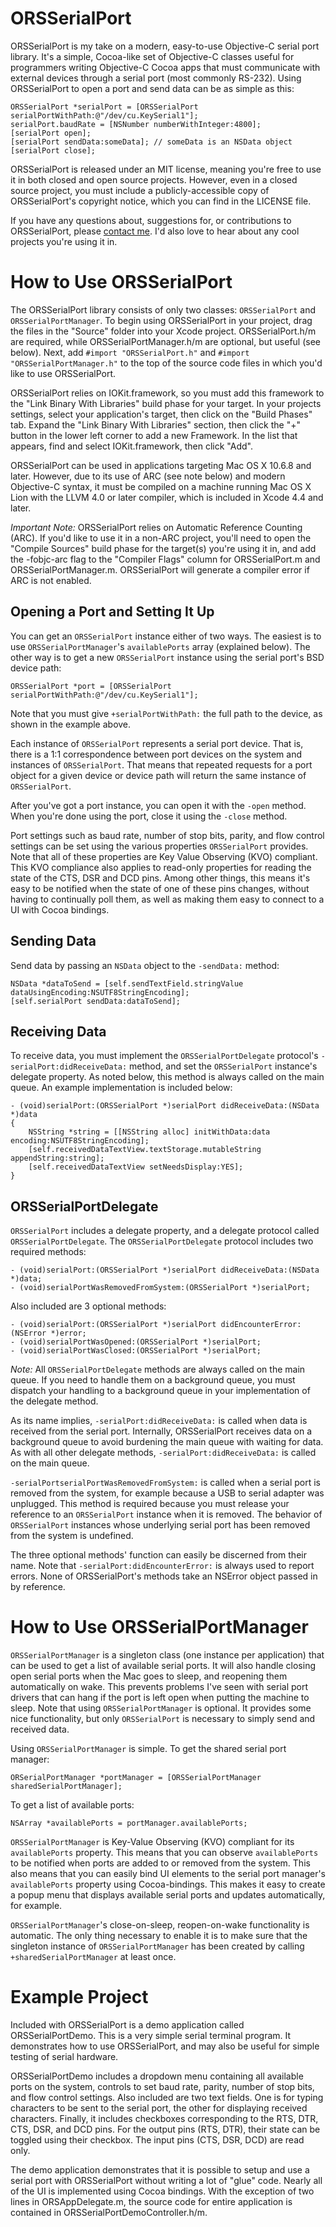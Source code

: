 ORSSerialPort
=============

ORSSerialPort is my take on a modern, easy-to-use Objective-C serial port library. It's a simple, Cocoa-like set of Objective-C classes useful for programmers writing Objective-C Cocoa apps that must communicate with external devices through a serial port (most commonly RS-232). Using ORSSerialPort to open a port and send data can be as simple as this:

    ORSSerialPort *serialPort = [ORSSerialPort serialPortWithPath:@"/dev/cu.KeySerial1"];
    serialPort.baudRate = [NSNumber numberWithInteger:4800];
    [serialPort open];
    [serialPort sendData:someData]; // someData is an NSData object
    [serialPort close];
    
ORSSerialPort is released under an MIT license, meaning you're free to use it in both closed and open source projects. However, even in a closed source project, you must include a publicly-accessible copy of ORSSerialPort's copyright notice, which you can find in the LICENSE file.

If you have any questions about, suggestions for, or contributions to ORSSerialPort, please [contact me](mailto:andrew@openreelsoftware.com). I'd also love to hear about any cool projects you're using it in.

How to Use ORSSerialPort
========================

The ORSSerialPort library consists of only two classes: `ORSSerialPort` and `ORSSerialPortManager`. To begin using ORSSerialPort in your project, drag the files in the "Source" folder into your Xcode project. ORSSerialPort.h/m are required, while ORSSerialPortManager.h/m are optional, but useful (see below). Next, add `#import "ORSSerialPort.h"` and `#import "ORSSerialPortManager.h"` to the top of the source code files in which you'd like to use ORSSerialPort. 

ORSSerialPort relies on IOKit.framework, so you must add this framework to the "Link Binary With Libraries" build phase for your target. In your projects settings, select your application's target, then click on the "Build Phases" tab. Expand the "Link Binary With Libraries" section, then click the "+" button in the lower left corner to add a new Framework. In the list that appears, find and select IOKit.framework, then click "Add". 

ORSSerialPort can be used in applications targeting Mac OS X 10.6.8 and later. However, due to its use of ARC (see note below) and modern Objective-C syntax, it must be compiled on a machine running Mac OS X Lion with the LLVM 4.0 or later compiler, which is included in Xcode 4.4 and later.

*Important Note:* ORSSerialPort relies on Automatic Reference Counting (ARC). If you'd like to use it in a non-ARC project, you'll need to open the "Compile Sources" build phase for the target(s) you're using it in, and add the -fobjc-arc flag to the "Compiler Flags" column for ORSSerialPort.m and ORSSerialPortManager.m. ORSSerialPort will generate a compiler error if ARC is not enabled.

Opening a Port and Setting It Up
--------------------------------

You can get an `ORSSerialPort` instance either of two ways. The easiest is to use `ORSSerialPortManager`'s `availablePorts` array (explained below). The other way is to get a new `ORSSerialPort` instance using the serial port's BSD device path:

    ORSSerialPort *port = [ORSSerialPort serialPortWithPath:@"/dev/cu.KeySerial1"];

Note that you must give `+serialPortWithPath:` the full path to the device, as shown in the example above.

Each instance of `ORSSerialPort` represents a serial port device. That is, there is a 1:1 correspondence between port devices on the system and instances of `ORSSerialPort`. That means that repeated requests for a port object for a given device or device path will return the same instance of `ORSSerialPort`.

After you've got a port instance, you can open it with the `-open` method. When you're done using the port, close it using the `-close` method.

Port settings such as baud rate, number of stop bits, parity, and flow control settings can be set using the various properties `ORSSerialPort` provides. Note that all of these properties are Key Value Observing (KVO) compliant. This KVO compliance also applies to read-only properties for reading the state of the CTS, DSR and DCD pins. Among other things, this means it's easy to be notified when the state of one of these pins changes, without having to continually poll them, as well as making them easy to connect to a UI with Cocoa bindings.

Sending Data
------------

Send data by passing an `NSData` object to the `-sendData:` method:

    NSData *dataToSend = [self.sendTextField.stringValue dataUsingEncoding:NSUTF8StringEncoding];
    [self.serialPort sendData:dataToSend];

Receiving Data
--------------

To receive data, you must implement the `ORSSerialPortDelegate` protocol's `-serialPort:didReceiveData:` method, and set the `ORSSerialPort` instance's delegate property. As noted below, this method is always called on the main queue. An example implementation is included below:

    - (void)serialPort:(ORSSerialPort *)serialPort didReceiveData:(NSData *)data
    {
    	NSString *string = [[NSString alloc] initWithData:data encoding:NSUTF8StringEncoding];
    	[self.receivedDataTextView.textStorage.mutableString appendString:string];
    	[self.receivedDataTextView setNeedsDisplay:YES];
    }

ORSSerialPortDelegate
---------------------

`ORSSerialPort` includes a delegate property, and a delegate protocol called `ORSSerialPortDelegate`. The `ORSSerialPortDelegate` protocol includes two required methods:

    - (void)serialPort:(ORSSerialPort *)serialPort didReceiveData:(NSData *)data;
    - (void)serialPortWasRemovedFromSystem:(ORSSerialPort *)serialPort;
    
Also included are 3 optional methods:

    - (void)serialPort:(ORSSerialPort *)serialPort didEncounterError:(NSError *)error;
    - (void)serialPortWasOpened:(ORSSerialPort *)serialPort;
    - (void)serialPortWasClosed:(ORSSerialPort *)serialPort;

*Note:* All `ORSSerialPortDelegate` methods are always called on the main queue. If you need to handle them on a background queue, you must dispatch your handling to a background queue in your implementation of the delegate method.

As its name implies, `-serialPort:didReceiveData:` is called when data is received from the serial port. Internally, ORSSerialPort receives data on a background queue to avoid burdening the main queue with waiting for data. As with all other delegate methods, `-serialPort:didReceiveData:` is called on the main queue.

`-serialPortserialPortWasRemovedFromSystem:` is called when a serial port is removed from the system, for example because a USB to serial adapter was unplugged. This method is required because you must release your reference to an `ORSSerialPort` instance when it is removed. The behavior of `ORSSerialPort` instances whose underlying serial port has been removed from the system is undefined.

The three optional methods' function can easily be discerned from their name. Note that `-serialPort:didEncounterError:` is always used to report errors. None of ORSSerialPort's methods take an NSError object passed in by reference.

How to Use ORSSerialPortManager
===============================

`ORSSerialPortManager` is a singleton class (one instance per application) that can be used to get a list of available serial ports. It will also handle closing open serial ports when the Mac goes to sleep, and reopening them automatically on wake. This prevents problems I've seen with serial port drivers that can hang if the port is left open when putting the machine to sleep. Note that using `ORSSerialPortManager` is optional. It provides some nice functionality, but only `ORSSerialPort` is necessary to simply send and received data.

Using `ORSSerialPortManager` is simple. To get the shared serial port manager:

    ORSerialPortManager *portManager = [ORSSerialPortManager sharedSerialPortManager];

To get a list of available ports:

    NSArray *availablePorts = portManager.availablePorts;

`ORSSerialPortManager` is Key-Value Observing (KVO) compliant for its `availablePorts` property. This means that you can observe `availablePorts` to be notified when ports are added to or removed from the system. This also means that you can easily bind UI elements to the serial port manager's `availablePorts` property using Cocoa-bindings. This makes it easy to create a popup menu that displays available serial ports and updates automatically, for example.

`ORSSerialPortManager`'s close-on-sleep, reopen-on-wake functionality is automatic. The only thing necessary to enable it is to make sure that the singleton instance of `ORSSerialPortManager` has been created by calling `+sharedSerialPortManager` at least once.

Example Project
===============

Included with ORSSerialPort is a demo application called ORSSerialPortDemo. This is a very simple serial terminal program. It demonstrates how to use ORSSerialPort, and may also be useful for simple testing of serial hardware.

ORSSerialPortDemo includes a dropdown menu containing all available ports on the system, controls to set baud rate, parity, number of stop bits, and flow control settings. Also included are two text fields. One is for typing characters to be sent to the serial port, the other for displaying received characters. Finally, it includes checkboxes corresponding to the RTS, DTR, CTS, DSR, and DCD pins. For the output pins (RTS, DTR), their state can be toggled using their checkbox. The input pins (CTS, DSR, DCD) are read only. 

The demo application demonstrates that it is possible to setup and use a serial port with ORSSerialPort without writing a lot of "glue" code. Nearly all of the UI is implemented using Cocoa bindings. With the exception of two lines in ORSAppDelegate.m, the source code for entire application is contained in ORSSerialPortDemoController.h/m.